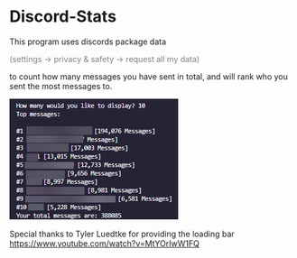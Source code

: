 # Discord-Stats

This program uses discords package data <p style="color:grey">(settings -> privacy & safety -> request all my data)</p> to count how many messages you have sent in total, and will rank who you sent the most messages to.

![Alt Text](example.png)


Special thanks to Tyler Luedtke for providing the loading bar
https://www.youtube.com/watch?v=MtYOrIwW1FQ

